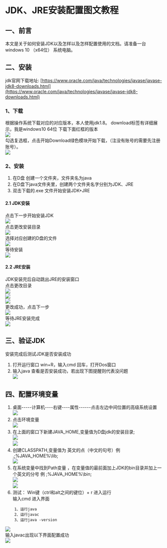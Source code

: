 # JDK、JRE安装配置图文教程
## 一、前言
本文是关于如何安装JDK以及怎样以及怎样配置使用的文档。请准备一台windows 10 （x64位） 系统电脑。  
## 二、安装
jdk官网下载地址: [https://www.oracle.com/java/technologies/javase/javase-jdk8-downloads.html](https://www.oracle.com/java/technologies/javase/javase-jdk8-downloads.html)   
### 1、下载
根据操作系统下载对应的对应版本，本人使用jdk1.8。 download标签有详细展示，我是windows10 64位 下载下面红框的版本  
![](https://cdn.jsdelivr.net/gh/csvf/imagehost/imgs/01.png)  
勾选复选框，点击开始Download绿色模块开始下载，（注没有账号的需要先注册账号）。  
![](https://cdn.jsdelivr.net/gh/csvf/imagehost/imgs/20210303133429.png)  
### 2、安装
1. 在D盘 创建一个文件夹，文件夹名为java
2. 在D盘下java文件夹里，创建两个文件夹名字分别为JDK、JRE
3. 双击下载的.exe 文件开始安装JDK+JRE  
#### 2.1 JDK安装
点击下一步开始安装JDK  
![](https://cdn.jsdelivr.net/gh/csvf/imagehost/imgs/20210303134206.png)  
点击更改安装目录  
![](https://cdn.jsdelivr.net/gh/csvf/imagehost/imgs/20210303134247.png)  
选择对应创建的D盘的文件  
![](https://cdn.jsdelivr.net/gh/csvf/imagehost/imgs/20210303134347.png)  
等待安装  
![](https://cdn.jsdelivr.net/gh/csvf/imagehost/imgs/20210303134425.png)  
#### 2.2 JRE安装
JDK安装完后自动跳出JRE的安装窗口  
点击更改目录  
![](https://cdn.jsdelivr.net/gh/csvf/imagehost/imgs/20210303134519.png)  
![](https://cdn.jsdelivr.net/gh/csvf/imagehost/imgs/20210303134535.png)  
![](https://cdn.jsdelivr.net/gh/csvf/imagehost/imgs/20210303134552.png)  
更改成功，点击下一步  
![](https://cdn.jsdelivr.net/gh/csvf/imagehost/imgs/20210303134616.png)  
等待JRE安装完成  
![](https://cdn.jsdelivr.net/gh/csvf/imagehost/imgs/20210303134640.png)  
## 三、验证JDK
安装完成后测试JDK是否安装成功  
1. 打开运行窗口 win+R，输入cmd 回车，打开Dos窗口  
2. 输入java 查看是否安装成功，若出现下图提醒则代表没问题  
![](https://cdn.jsdelivr.net/gh/csvf/imagehost/imgs/20210303134858.png)  
## 四、配置环境变量
1. 桌面-----计算机----右键----属性------点击左边中间位置的高级系统设置  
![](https://cdn.jsdelivr.net/gh/csvf/imagehost/imgs/20210303144914.png)  
2. 点击环境变量  
![](https://cdn.jsdelivr.net/gh/csvf/imagehost/imgs/20210303144952.png)  
3. 在上面的窗口下新建JAVA_HOME,变量值为D盘jdk的安装目录;  
![](https://cdn.jsdelivr.net/gh/csvf/imagehost/imgs/20210303145057.png)  
![](https://cdn.jsdelivr.net/gh/csvf/imagehost/imgs/20210303145130.png)  
4. 创建CLASSPATH,变量值为 英文的点（中文的句号）例 .;%JAVA_HOME%\lib;  
![](https://cdn.jsdelivr.net/gh/csvf/imagehost/imgs/20210303150311.png)  
5. 在系统变量中找到Path变量 ，在变量值的最前面加上JDK的bin目录并加上一个英文的分号 例 ;%JAVA_HOME%\bin;  
![](https://cdn.jsdelivr.net/gh/csvf/imagehost/imgs/20210303151211.png)  
![](https://cdn.jsdelivr.net/gh/csvf/imagehost/imgs/20210303151404.png)  
6. 测试： 
Win键（ctrl和alt之间的键位）+  r 进入运行   
输入cmd 进入界面  
```
	1、运行java
	2、运行javac
    3、运行java -version
```
![](https://cdn.jsdelivr.net/gh/csvf/imagehost/imgs/20210304165903.png)  
输入javac出现以下界面配置成功  
![](https://cdn.jsdelivr.net/gh/csvf/imagehost/imgs/20210303145408.png)  


